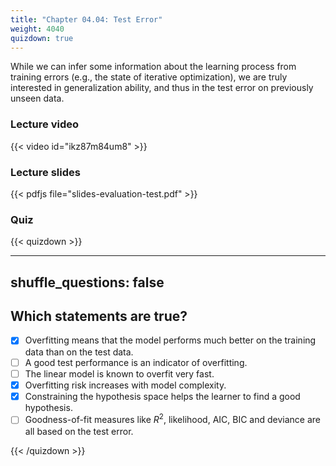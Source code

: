 ```yaml
---
title: "Chapter 04.04: Test Error"
weight: 4040
quizdown: true
---
```

While we can infer some information about the learning process from training errors (e.g., the state of iterative optimization), we are truly interested in generalization ability, and thus in the test error on previously unseen data. 

<!--more-->

### Lecture video

{{< video id="ikz87m84um8" >}}

### Lecture slides

{{< pdfjs file="slides-evaluation-test.pdf" >}}

### Quiz

{{< quizdown >}}

---
shuffle_questions: false
---

## Which statements are true? 

- [x] Overfitting means that the model performs much better on the training data than on the test data.
- [ ] A good test performance is an indicator of overfitting.
- [ ] The linear model is known to overfit very fast.
- [x] Overfitting risk increases with model complexity.
- [x] Constraining the hypothesis space helps the learner to find a good hypothesis.
- [ ] Goodness-of-fit measures like $R^2$, likelihood, AIC, BIC and deviance are all based on the test error.

{{< /quizdown >}}
